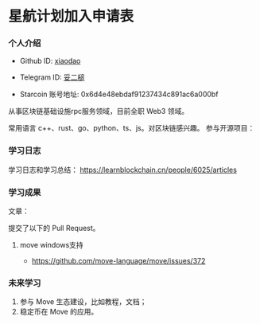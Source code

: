 

# 星航计划加入申请表

### 个人介绍

* Github ID: [xiaodao](https://github.com/daog1)

* Telegram ID: [妥二槌](https://t.me/twohummer)

* Starcoin 账号地址: 0x6d4e48ebdaf91237434c891ac6a000bf


从事区块链基础设施rpc服务领域，目前全职 Web3 领域。

常用语言 c++、rust、go、python、ts、js。对区块链感兴趣。
参与开源项目：


### 学习日志

学习日志和学习总结： https://learnblockchain.cn/people/6025/articles

### 学习成果

文章：

提交了以下的 Pull Request。

1. move windows支持

   - https://github.com/move-language/move/issues/372


### 未来学习

1. 参与 Move 生态建设，比如教程，文档；
2. 稳定币在 Move 的应用。